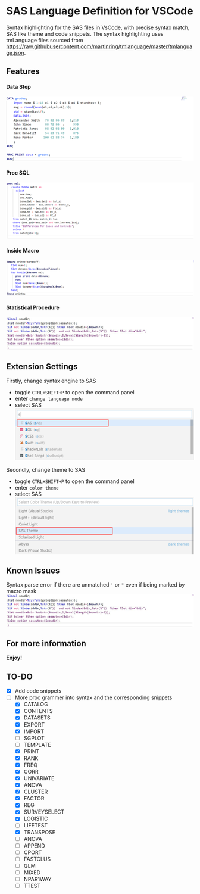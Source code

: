 # SAS Language Definition for VSCode

 Syntax highlighting for the SAS files in VsCode, with precise syntax match, SAS like theme and code snippets. 
 The syntax highlighting uses tmLanguage files sourced from https://raw.githubusercontent.com/martinring/tmlanguage/master/tmlanguage.json. 


## Features
#### Data Step
![](feature1.jpg)
#### Proc SQL
![](feature2.jpg)
#### Inside Macro
![](feature3.jpg)
#### Statistical Procedure
![](feature4.jpg)


## Extension Settings
Firstly, change syntax engine to SAS
* toggle `CTRL+SHIFT+P` to open the command panel
* enter `change language mode`
* select SAS
![](setup1.png)

Secondly, change theme to SAS
* toggle `CTRL+SHIFT+P` to open the command panel
* enter `color theme`
* select SAS
![](setup2.png)

## Known Issues
Syntax parse error if there are unmatched `'` or `"` even if being marked by macro mask
![](issue1.jpg)

## For more information

**Enjoy!**

## TO-DO
- [x] Add code snippets
- [ ] More proc grammer into syntax and the corresponding snippets
    - [x] CATALOG
    - [x] CONTENTS
    - [x] DATASETS
    - [x] EXPORT
    - [x] IMPORT
    - [ ] SGPLOT
    - [ ] TEMPLATE
    - [x] PRINT
    - [x] RANK
    - [x] FREQ
    - [x] CORR
    - [x] UNIVARIATE
    - [x] ANOVA
    - [x] CLUSTER
    - [x] FACTOR
    - [x] REG
    - [x] SURVEYSELECT
    - [x] LOGISTIC
    - [ ] LIFETEST
    - [x] TRANSPOSE
    - [ ] ANOVA 
    - [ ] APPEND 
    - [ ] CPORT
    - [ ] FASTCLUS
    - [ ] GLM
    - [ ] MIXED
    - [ ] NPAR1WAY
    - [ ] TTEST